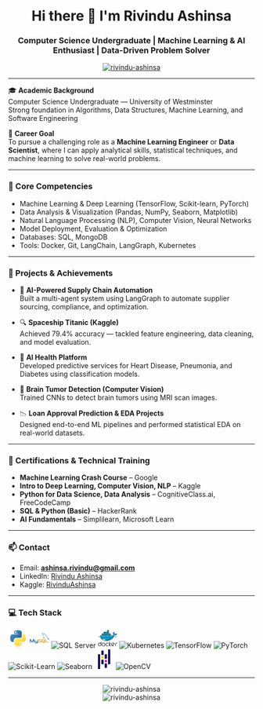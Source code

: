 <h1 align="center">Hi there 👋 I'm Rivindu Ashinsa</h1>
<h3 align="center">Computer Science Undergraduate | Machine Learning & AI Enthusiast | Data-Driven Problem Solver</h3>

<p align="center">
  <a href="https://github.com/ryo-ma/github-profile-trophy">
    <img src="https://github-profile-trophy.vercel.app/?username=rivindu-ashinsa&theme=onedark&no-bg=true&margin-w=10" alt="rivindu-ashinsa" />
  </a>
</p>

---

🎓 **Academic Background**  
Computer Science Undergraduate — University of Westminster  
Strong foundation in Algorithms, Data Structures, Machine Learning, and Software Engineering

💼 **Career Goal**  
To pursue a challenging role as a **Machine Learning Engineer** or **Data Scientist**, where I can apply analytical skills, statistical techniques, and machine learning to solve real-world problems.

---

### 🧠 Core Competencies
- Machine Learning & Deep Learning (TensorFlow, Scikit-learn, PyTorch)
- Data Analysis & Visualization (Pandas, NumPy, Seaborn, Matplotlib)
- Natural Language Processing (NLP), Computer Vision, Neural Networks
- Model Deployment, Evaluation & Optimization
- Databases: SQL, MongoDB
- Tools: Docker, Git, LangChain, LangGraph, Kubernetes

---

### 🚀 Projects & Achievements
- 🧬 **AI-Powered Supply Chain Automation**  
  Built a multi-agent system using LangGraph to automate supplier sourcing, compliance, and optimization.
  
- 🔍 **Spaceship Titanic (Kaggle)**  
  Achieved 79.4% accuracy — tackled feature engineering, data cleaning, and model evaluation.

- 🏥 **AI Health Platform**  
  Developed predictive services for Heart Disease, Pneumonia, and Diabetes using classification models.

- 🧠 **Brain Tumor Detection (Computer Vision)**  
  Trained CNNs to detect brain tumors using MRI scan images.

- 📉 **Loan Approval Prediction & EDA Projects**  
  Designed end-to-end ML pipelines and performed statistical EDA on real-world datasets.

---

### 📜 Certifications & Technical Training
- **Machine Learning Crash Course** – Google
- **Intro to Deep Learning, Computer Vision, NLP** – Kaggle
- **Python for Data Science, Data Analysis** – CognitiveClass.ai, FreeCodeCamp
- **SQL & Python (Basic)** – HackerRank
- **AI Fundamentals** – Simplilearn, Microsoft Learn

---

### 📫 Contact
- Email: **ashinsa.rivindu@gmail.com**
- LinkedIn: [Rivindu Ashinsa](https://linkedin.com/in/rivindu-ashinsa)
- Kaggle: [RivinduAshinsa](https://kaggle.com/rivinduashinsa)

---

### 💻 Tech Stack
<p align="left"> 
  <img src="https://raw.githubusercontent.com/devicons/devicon/master/icons/python/python-original.svg" width="40" height="40" alt="Python" />
  <img src="https://raw.githubusercontent.com/devicons/devicon/master/icons/mysql/mysql-original-wordmark.svg" width="40" height="40" alt="MySQL" />
  <img src="https://www.svgrepo.com/show/303229/microsoft-sql-server-logo.svg" width="40" height="40" alt="SQL Server" />
  <img src="https://raw.githubusercontent.com/devicons/devicon/master/icons/docker/docker-original-wordmark.svg" width="40" height="40" alt="Docker" />
  <img src="https://www.vectorlogo.zone/logos/kubernetes/kubernetes-icon.svg" width="40" height="40" alt="Kubernetes" />
  <img src="https://www.vectorlogo.zone/logos/tensorflow/tensorflow-icon.svg" width="40" height="40" alt="TensorFlow" />
  <img src="https://www.vectorlogo.zone/logos/pytorch/pytorch-icon.svg" width="40" height="40" alt="PyTorch" />
  <img src="https://upload.wikimedia.org/wikipedia/commons/0/05/Scikit_learn_logo_small.svg" width="40" height="40" alt="Scikit-Learn" />
  <img src="https://seaborn.pydata.org/_images/logo-mark-lightbg.svg" width="40" height="40" alt="Seaborn" />
  <img src="https://raw.githubusercontent.com/devicons/devicon/master/icons/pandas/pandas-original.svg" width="40" height="40" alt="Pandas" />
  <img src="https://opencv.org/wp-content/uploads/2020/07/OpenCV_logo_no_text.png" width="40" height="40" alt="OpenCV" />
</p>

---

<p align="center">
  <img src="https://github-readme-stats.vercel.app/api/top-langs?username=rivindu-ashinsa&show_icons=true&locale=en&layout=compact" alt="rivindu-ashinsa" />
  <br>
  <img src="https://github-readme-stats.vercel.app/api?username=rivindu-ashinsa&show_icons=true&locale=en&count_private=true" alt="rivindu-ashinsa" />
</p>
